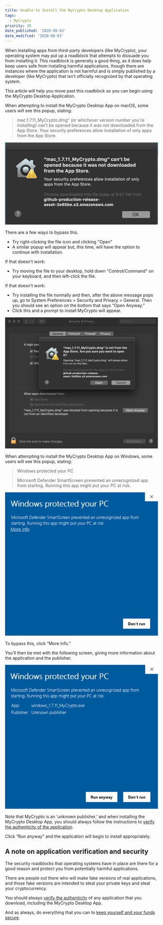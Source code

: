 ```yaml
---
title: Unable to Install the MyCrypto Desktop Application
tags:
  - MyCrypto
priority: 20
date_published: '2020-08-03'
date_modified: '2020-08-03'
---
```


When installing apps from third-party developers (like MyCrypto), your operating system may put up a roadblock that attempts to dissuade you from installing it. This roadblock is generally a good thing, as it does help keep users safe from installing harmful applications, though there are instances where the application is not harmful and is simply published by a developer (like MyCrypto) that isn’t officially recognized by that operating system.

This article will help you move past this roadblock so you can begin using the MyCrypto Desktop Application.

<Accordion>
<AccordionItem title="macOS">

When attempting to install the MyCrypto Desktop App on macOS, some users will see this popup, stating:

> mac.1.7.11_MyCrypto.dmg” *(or whichever version number you’re installing)* can’t be opened because it was not downloaded from the App Store. Your security preferences allow installation of only apps from the App Store.

![macOS warning message](../assets/troubleshooting/unable-to-install-the-desktop-application/macos-error.png)

There are a few ways to bypass this.

* Try right-clicking the file icon and clicking "Open"
* A similar popup will appear but, this time, will have the option to continue with installation.

If that doesn't work:

* Try moving the file to your desktop, hold down "Control/Command" on your keyboard, and then left-click the file.

If that doesn't work:

* Try installing the file normally and then, after the above message pops up, go to System Preferences > Security and Privacy > General. Then you should see an option on the bottom that says “Open Anyway.” 
* Click this and a prompt to install MyCrypto will appear. 

![macOS warning message open anyway](../assets/troubleshooting/unable-to-install-the-desktop-application/macos-error-open-anyway.png)

</AccordionItem>
<AccordionItem title="Windows">

When attempting to install the MyCrypto Desktop App on Windows, some users will see this popup, stating:

> Windows protected your PC
> 
> Microsoft Defender SmartScreen prevented an unrecognized app from starting. Running this app might put your PC at risk.

![Windows warning message open anyway](../assets/troubleshooting/unable-to-install-the-desktop-application/windows-error.png)

To bypass this, click “More info.”

You’ll then be met with the following screen, giving more information about the application and the publisher.

![Windows warning message run anyway](../assets/troubleshooting/unable-to-install-the-desktop-application/windows-error-run-anyway.png)

Note that MyCrypto is an ‘unknown publisher,’ and when installing the MyCrypto Desktop App, you should always follow the instructions to [verify the authenticity of the application](/staying-safe/verifying-authenticity-of-desktop-app).

Click “Run anyway” and the application will begin to install appropriately.

</AccordionItem>
</Accordion>

## A note on application verification and security

The security roadblocks that operating systems have in place are there for a good reason and protect you from potentially harmful applications.

There are people out there who will make fake versions of real applications, and those fake versions are intended to steal your private keys and steal your cryptocurrency.

You should always [verify the authenticity](/staying-safe/verifying-authenticity-of-desktop-app) of any application that you download, including the MyCrypto Desktop App. 

And as always, do everything that you can to [keep yourself and your funds secure](/staying-safe/protecting-yourself-and-your-funds).
